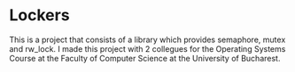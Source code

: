 # Lockers

This is a project that consists of a library which provides semaphore, mutex and rw_lock.
I made this project with 2 collegues for the Operating Systems Course at the Faculty of Computer Science at the University of Bucharest.
